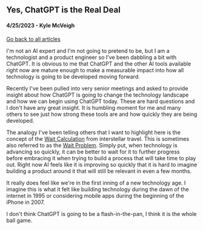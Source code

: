 ## Yes, ChatGPT is the Real Deal 
#### 4/25/2023 - Kyle McVeigh
[Go back to all articles](../../)

I'm not an AI expert and I'm not going to pretend to be, but I am a technologist and a product engineer so I've been dabbling a bit with ChatGPT. It is obvious to me that ChatGPT and the other AI tools available right now are mature enough to make a measurable impact into how all technology is going to be developed moving forward. 

Recently I've been pulled into very senior meetings and asked to provide insight about how ChatGPT is going to change the technology landscape and how we can begin using ChatGPT today. These are hard questions and I don't have any great insight. It is humbling moment for me and many others to see just how strong these tools are and how quickly they are being developed. 

The analogy I've been telling others that I want to highlight here is the concept of the [Wait Calculation](https://en.wikipedia.org/wiki/Interstellar_travel#Wait_calculation) from interstellar travel. This is sometimes also referred to as the [Wait Problem](https://en.wikipedia.org/wiki/Wait/walk_dilemma). Simply put, when technology is advancing so quickly, it can be better to wait for it to further progress before embracing it when trying to build a process that will take time to play out. Right now AI feels like it is improving so quickly that it is hard to imagine building a product around it that will still be relevant in even a few months. 

It really does feel like we're in the first inning of a new technology age. I imagine this is what it felt like building technology during the dawn of the internet in 1995 or considering mobile apps during the beginning of the iPhone in 2007. 

I don't think ChatGPT is going to be a flash-in-the-pan, I think it is the whole ball game. 